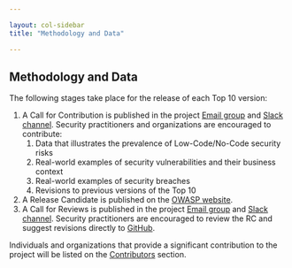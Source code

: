 ```yaml
---

layout: col-sidebar
title: "Methodology and Data"

---
```


## Methodology and Data

The following stages take place for the release of each Top 10 version:

1. A Call for Contribution is published in the project [Email group](https://groups.google.com/g/owasp-no-code-low-code) and [Slack channel](https://owasp.slack.com/archives/C02C6RU6G10). Security practitioners and organizations are encouraged to contribute:
   1. Data that illustrates the prevalence of Low-Code/No-Code security risks
   2. Real-world examples of security vulnerabilities and their business context
   3. Real-world examples of security breaches
   4. Revisions to previous versions of the Top 10
2. A Release Candidate is published on the [OWASP website](https://owasp.org/www-project-top-10-low-code-no-code-security-risks).
3. A Call for Reviews is published in the project [Email group](https://groups.google.com/g/owasp-no-code-low-code) and [Slack channel](https://owasp.slack.com/archives/C02C6RU6G10). Security practitioners are encouraged to review the RC and suggest revisions directly to [GitHub](https://github.com/owasp/www-project-top-10-low-code-no-code-security-risks).

Individuals and organizations that provide a significant contribution to the project will be listed on the [Contributors](/www-project-top-10-low-code-no-code-security-risks/#div-contributors) section.
